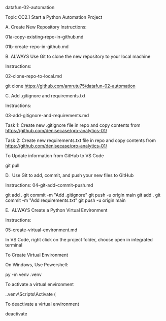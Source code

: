 datafun-02-automation

Topic CC2.1 Start a Python Automation Project

A. Create New Repository
Instructions:

01a-copy-existing-repo-in-github.md

01b-create-repo-in-github.md

B. ALWAYS Use Git to clone the new repository to your local machine

Instructions: 

02-clone-repo-to-local.md

git clone https://github.com/amrutu75/datafun-02-automation

C. Add .gitignore and requirements.txt

Instructions: 

03-add-gitignore-and-requirements.md

Task 1: Create new .gitignore file in repo and copy contents from https://github.com/denisecase/pro-analytics-01/

Task 2: Create new requirements.txt file in repo and copy contents from https://github.com/denisecase/pro-analytics-01/

To Update information from GitHub to VS Code

git pull

D.  Use Git to add, commit, and push your new files to GitHub

Instructions: 04-git-add-commit-push.md

git add .
git commit -m "Add .gitignore"
git push -u origin main
git add .
git commit -m "Add requirements.txt"
git push -u origin main

E.  ALWAYS Create a Python Virtual Environment 

Instructions: 

05-create-virtual-environment.md

In VS Code, right click on the project folder, choose open in integrated terminal

To Create Virtual Environment

On Windows, Use Powershell:

py -m venv .venv

To activate a virtual environment

.\.venv\Scripts\Activate (

To deactivate a virtual environment

deactivate
